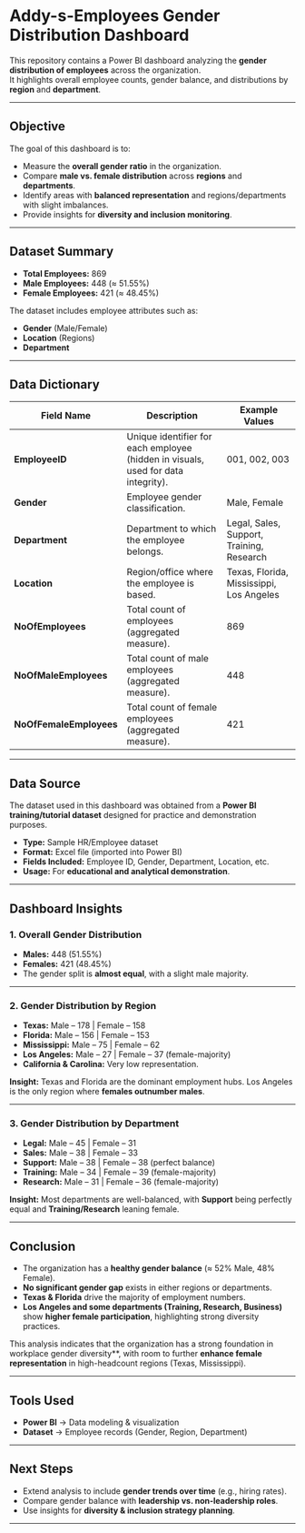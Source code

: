 # Addy-s-Employees Gender Distribution Dashboard  


This repository contains a Power BI dashboard analyzing the **gender distribution of employees** across the organization.  
It highlights overall employee counts, gender balance, and distributions by **region** and **department**.  

---

##  Objective  

The goal of this dashboard is to:  
- Measure the **overall gender ratio** in the organization.  
- Compare **male vs. female distribution** across **regions** and **departments**.  
- Identify areas with **balanced representation** and regions/departments with slight imbalances.  
- Provide insights for **diversity and inclusion monitoring**.  

---

##  Dataset Summary  

- **Total Employees:** 869  
- **Male Employees:** 448 (≈ 51.55%)  
- **Female Employees:** 421 (≈ 48.45%)  

The dataset includes employee attributes such as:  
- **Gender** (Male/Female)  
- **Location** (Regions)  
- **Department**  

---

##  Data Dictionary  

| **Field Name**        | **Description**                                                               | **Example Values**                  |
|------------------------|-------------------------------------------------------------------------------|-------------------------------------|
| **EmployeeID**         | Unique identifier for each employee (hidden in visuals, used for data integrity). | 001, 002, 003                       |
| **Gender**             | Employee gender classification.                                               | Male, Female                        |
| **Department**         | Department to which the employee belongs.                                     | Legal, Sales, Support, Training, Research |
| **Location**           | Region/office where the employee is based.                                    | Texas, Florida, Mississippi, Los Angeles |
| **NoOfEmployees**      | Total count of employees (aggregated measure).                                | 869                                 |
| **NoOfMaleEmployees**  | Total count of male employees (aggregated measure).                           | 448                                 |
| **NoOfFemaleEmployees**| Total count of female employees (aggregated measure).                         | 421                                 |

---

##  Data Source  

The dataset used in this dashboard was obtained from a **Power BI training/tutorial dataset** designed for practice and demonstration purposes.  

- **Type:** Sample HR/Employee dataset  
- **Format:** Excel file (imported into Power BI)  
- **Fields Included:** Employee ID, Gender, Department, Location, etc.  
- **Usage:** For **educational and analytical demonstration**.  
  

---

## Dashboard Insights  

### 1. Overall Gender Distribution  
- **Males:** 448 (51.55%)  
- **Females:** 421 (48.45%)  
- The gender split is **almost equal**, with a slight male majority.  

---

### 2. Gender Distribution by Region  
- **Texas:** Male – 178 | Female – 158  
- **Florida:** Male – 156 | Female – 153  
- **Mississippi:** Male – 75 | Female – 62  
- **Los Angeles:** Male – 27 | Female – 37 (female-majority)  
- **California & Carolina:** Very low representation.  

 **Insight:** Texas and Florida are the dominant employment hubs. Los Angeles is the only region where **females outnumber males**.  

---

### 3. Gender Distribution by Department  
- **Legal:** Male – 45 | Female – 31  
- **Sales:** Male – 38 | Female – 33  
- **Support:** Male – 38 | Female – 38 (perfect balance)  
- **Training:** Male – 34 | Female – 39 (female-majority)  
- **Research:** Male – 31 | Female – 36 (female-majority)  

 **Insight:** Most departments are well-balanced, with **Support** being perfectly equal and **Training/Research** leaning female.  

---

## Conclusion  

- The organization has a **healthy gender balance** (≈ 52% Male, 48% Female).  
- **No significant gender gap** exists in either regions or departments.  
- **Texas & Florida** drive the majority of employment numbers.  
- **Los Angeles and some departments (Training, Research, Business)** show **higher female participation**, highlighting strong diversity practices.  

This analysis indicates that the organization has a strong foundation in workplace gender diversity**, with room to further **enhance female representation** in high-headcount regions (Texas, Mississippi).  

---

##  Tools Used  

- **Power BI** → Data modeling & visualization  
- **Dataset** → Employee records (Gender, Region, Department)  

---

##  Next Steps  

- Extend analysis to include **gender trends over time** (e.g., hiring rates).  
- Compare gender balance with **leadership vs. non-leadership roles**.  
- Use insights for **diversity & inclusion strategy planning**.  

---
